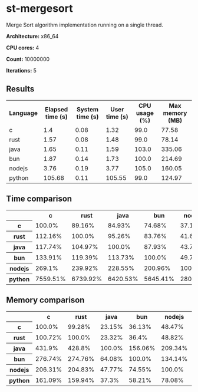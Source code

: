 # st-mergesort

Merge Sort algorithm implementation running on a single thread.

**Architecture:** x86_64

**CPU cores:** 4

**Count:** 10000000

**Iterations:** 5

## Results

<table>
  <tr>
    <th>Language</th>
    <th>Elapsed time (s)</th>
    <th>System time (s)</th>
    <th>User time (s)</th>
    <th>CPU usage (%)</th>
    <th>Max memory (MB)</th>
  </tr>
  <tr>
    <td>c</td>
    <td>1.4</td>
    <td>0.08</td>
    <td>1.32</td>
    <td>99.0</td>
    <td>77.58</td>
  </tr>
  <tr>
    <td>rust</td>
    <td>1.57</td>
    <td>0.08</td>
    <td>1.48</td>
    <td>99.0</td>
    <td>78.14</td>
  </tr>
  <tr>
    <td>java</td>
    <td>1.65</td>
    <td>0.11</td>
    <td>1.59</td>
    <td>103.0</td>
    <td>335.06</td>
  </tr>
  <tr>
    <td>bun</td>
    <td>1.87</td>
    <td>0.14</td>
    <td>1.73</td>
    <td>100.0</td>
    <td>214.69</td>
  </tr>
  <tr>
    <td>nodejs</td>
    <td>3.76</td>
    <td>0.19</td>
    <td>3.77</td>
    <td>105.0</td>
    <td>160.05</td>
  </tr>
  <tr>
    <td>python</td>
    <td>105.68</td>
    <td>0.11</td>
    <td>105.55</td>
    <td>99.0</td>
    <td>124.97</td>
  </tr>
</table>

## Time comparison

<table>
  <tr>
    <th></th>
    <th>c</th>
    <th>rust</th>
    <th>java</th>
    <th>bun</th>
    <th>nodejs</th>
    <th>python</th>
  </tr>
  <tr>
    <th>c</th>
    <td>100.0%</td>
    <td>89.16%</td>
    <td>84.93%</td>
    <td>74.68%</td>
    <td>37.16%</td>
    <td>1.32%</td>
  </tr>
  <tr>
    <th>rust</th>
    <td>112.16%</td>
    <td>100.0%</td>
    <td>95.26%</td>
    <td>83.76%</td>
    <td>41.68%</td>
    <td>1.48%</td>
  </tr>
  <tr>
    <th>java</th>
    <td>117.74%</td>
    <td>104.97%</td>
    <td>100.0%</td>
    <td>87.93%</td>
    <td>43.75%</td>
    <td>1.56%</td>
  </tr>
  <tr>
    <th>bun</th>
    <td>133.91%</td>
    <td>119.39%</td>
    <td>113.73%</td>
    <td>100.0%</td>
    <td>49.76%</td>
    <td>1.77%</td>
  </tr>
  <tr>
    <th>nodejs</th>
    <td>269.1%</td>
    <td>239.92%</td>
    <td>228.55%</td>
    <td>200.96%</td>
    <td>100.0%</td>
    <td>3.56%</td>
  </tr>
  <tr>
    <th>python</th>
    <td>7559.51%</td>
    <td>6739.92%</td>
    <td>6420.53%</td>
    <td>5645.41%</td>
    <td>2809.2%</td>
    <td>100.0%</td>
  </tr>
</table>

## Memory comparison

<table>
  <tr>
    <th></th>
    <th>c</th>
    <th>rust</th>
    <th>java</th>
    <th>bun</th>
    <th>nodejs</th>
    <th>python</th>
  </tr>
  <tr>
    <th>c</th>
    <td>100.0%</td>
    <td>99.28%</td>
    <td>23.15%</td>
    <td>36.13%</td>
    <td>48.47%</td>
    <td>62.08%</td>
  </tr>
  <tr>
    <th>rust</th>
    <td>100.72%</td>
    <td>100.0%</td>
    <td>23.32%</td>
    <td>36.4%</td>
    <td>48.82%</td>
    <td>62.52%</td>
  </tr>
  <tr>
    <th>java</th>
    <td>431.9%</td>
    <td>428.8%</td>
    <td>100.0%</td>
    <td>156.06%</td>
    <td>209.34%</td>
    <td>268.1%</td>
  </tr>
  <tr>
    <th>bun</th>
    <td>276.74%</td>
    <td>274.76%</td>
    <td>64.08%</td>
    <td>100.0%</td>
    <td>134.14%</td>
    <td>171.79%</td>
  </tr>
  <tr>
    <th>nodejs</th>
    <td>206.31%</td>
    <td>204.83%</td>
    <td>47.77%</td>
    <td>74.55%</td>
    <td>100.0%</td>
    <td>128.07%</td>
  </tr>
  <tr>
    <th>python</th>
    <td>161.09%</td>
    <td>159.94%</td>
    <td>37.3%</td>
    <td>58.21%</td>
    <td>78.08%</td>
    <td>100.0%</td>
  </tr>
</table>
